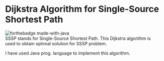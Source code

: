 # Dijkstra Algorithm for Single-Source Shortest Path
![forthebadge made-with-java](https://forthebadge.com/images/badges/made-with-java.svg) \
SSSP stands for Single-Source Shortest Path. This Dijkstra algorithm is used to obtain optimal solution for SSSP problem.

I have used Java prog. language to implement this algorithm.
